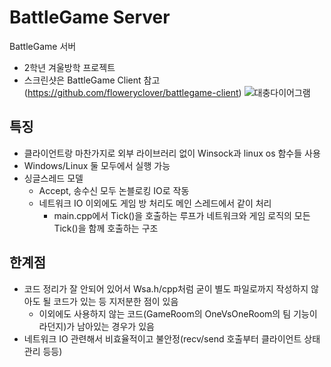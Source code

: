 # BattleGame Server
BattleGame 서버
* 2학년 겨울방학 프로젝트
* 스크린샷은 BattleGame Client 참고 (https://github.com/floweryclover/battlegame-client)
  ![대충다이어그램](https://github.com/floweryclover/battlegame-server/assets/35604150/e25f13bf-13b3-4103-970a-0ab792da870a)

## 특징
* 클라이언트랑 마찬가지로 외부 라이브러리 없이 Winsock과 linux os 함수들 사용
* Windows/Linux 둘 모두에서 실행 가능
* 싱글스레드 모델
    * Accept, 송수신 모두 논블로킹 IO로 작동
    * 네트워크 IO 이외에도 게임 방 처리도 메인 스레드에서 같이 처리
        * main.cpp에서 Tick()을 호출하는 루프가 네트워크와 게임 로직의 모든 Tick()을 함께 호출하는 구조

## 한계점
* 코드 정리가 잘 안되어 있어서 Wsa.h/cpp처럼 굳이 별도 파일로까지 작성하지 않아도 될 코드가 있는 등 지저분한 점이 있음
    * 이외에도 사용하지 않는 코드(GameRoom의 OneVsOneRoom의 팀 기능이라던지)가 남아있는 경우가 있음
* 네트워크 IO 관련해서 비효율적이고 불안정(recv/send 호출부터 클라이언트 상태 관리 등등)

